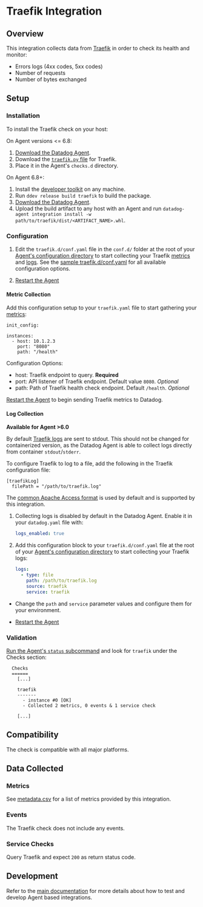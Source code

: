 # Traefik Integration

## Overview

This integration collects data from [Traefik][1] in order to check its health and monitor:

- Errors logs (4xx codes, 5xx codes)
- Number of requests
- Number of bytes exchanged

## Setup

### Installation

To install the Traefik check on your host:

On Agent versions <= 6.8:

1. [Download the Datadog Agent][2].
2. Download the [`traefik.py` file][12] for Traefik.
3. Place it in the Agent's `checks.d` directory.

On Agent 6.8+:

1. Install the [developer toolkit][3] on any machine.
2. Run `ddev release build traefik` to build the package.
3. [Download the Datadog Agent][2].
4. Upload the build artifact to any host with an Agent and run `datadog-agent integration install -w path/to/traefik/dist/<ARTIFACT_NAME>.whl`.

### Configuration

1. Edit the `traefik.d/conf.yaml` file in the `conf.d/` folder at the root of your [Agent's configuration directory][4] to start collecting your Traefik [metrics](#metric-collection) and [logs](#log-collection).
  See the [sample traefik.d/conf.yaml][5] for all available configuration options.

2. [Restart the Agent][6]

#### Metric Collection

Add this configuration setup to your `traefik.yaml` file to start gathering your [metrics][7]:

```
init_config:

instances:
  - host: 10.1.2.3
    port: "8080"
    path: "/health"
```

Configuration Options:

- host: Traefik endpoint to query. __Required__
- port: API listener of Traefik endpoint. Default value `8080`. _Optional_
- path: Path of Traefik health check endpoint. Default `/health`. _Optional_

[Restart the Agent][6] to begin sending Traefik metrics to Datadog.

#### Log Collection

**Available for Agent >6.0**

By default [Traefik logs][8] are sent to stdout. This should not be changed for containerized version, as the Datadog Agent is able to collect logs directly from container `stdout`/`stderr`.

To configure Traefik to log to a file, add the following in the Traefik configuration file:

```
[traefikLog]
  filePath = "/path/to/traefik.log"
```

The [common Apache Access format][9] is used by default and is supported by this integration.

1. Collecting logs is disabled by default in the Datadog Agent. Enable it in your `datadog.yaml` file with:

      ```yaml
      logs_enabled: true
      ```


2.  Add this configuration block to your `traefik.d/conf.yaml` file at the root of your [Agent's configuration directory][4] to start collecting your Traefik logs:

      ```yaml
      logs:
        - type: file
          path: /path/to/traefik.log
          source: traefik
          service: traefik
      ```

* Change the `path` and `service` parameter values and configure them for your environment.

* [Restart the Agent][6]

### Validation

[Run the Agent's `status` subcommand][10] and look for `traefik` under the Checks section:

```
  Checks
  ======
    [...]

    traefik
    -------
      - instance #0 [OK]
      - Collected 2 metrics, 0 events & 1 service check

    [...]
```

## Compatibility

The check is compatible with all major platforms.

## Data Collected

### Metrics

See [metadata.csv][7] for a list of metrics provided by this integration.

### Events

The Traefik check does not include any events.

### Service Checks

Query Traefik and expect `200` as return status code.

## Development

Refer to the [main documentation][11] for more details about how to test and develop Agent based integrations.

[1]: https://traefik.io
[2]: https://app.datadoghq.com/account/settings#agent
[3]: https://docs.datadoghq.com/developers/integrations/new_check_howto/#developer-toolkit
[4]: https://docs.datadoghq.com/agent/faq/agent-configuration-files/#agent-configuration-directory
[5]: https://github.com/DataDog/integrations-extras/blob/master/traefik/datadog_checks/traefik/data/conf.yaml.example
[6]: https://docs.datadoghq.com/agent/faq/agent-commands/#start-stop-restart-the-agent
[7]: https://github.com/DataDog/integrations-extras/blob/master/traefik/metadata.csv
[8]: https://docs.traefik.io/configuration/logs/#traefik-logs
[9]: https://docs.traefik.io/configuration/logs/#clf-common-log-format
[10]: https://docs.datadoghq.com/agent/faq/agent-commands/#agent-status-and-information
[11]: https://docs.datadoghq.com/developers/
[12]: https://github.com/DataDog/integrations-extras/blob/master/traefik/datadog_checks/traefik/traefik.py
